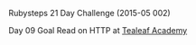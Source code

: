 Rubysteps 21 Day Challenge (2015-05 002)

Day 09 Goal
Read on HTTP at [Tealeaf Academy](https://www.gotealeaf.com/books/http)
